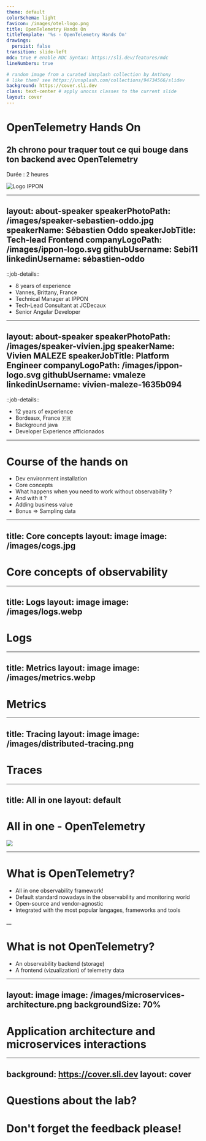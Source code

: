 ```yaml
---
theme: default
colorSchema: light
favicon: /images/otel-logo.png
title: OpenTelemetry Hands On
titleTemplate: '%s - OpenTelemetry Hands On'
drawings:
  persist: false
transition: slide-left
mdc: true # enable MDC Syntax: https://sli.dev/features/mdc
lineNumbers: true

# random image from a curated Unsplash collection by Anthony
# like them? see https://unsplash.com/collections/94734566/slidev
background: https://cover.sli.dev
class: text-center # apply unocss classes to the current slide
layout: cover
---
```


# OpenTelemetry Hands On

## 2h chrono pour traquer tout ce qui bouge dans ton backend avec OpenTelemetry

Durée : 2 heures

![Logo IPPON](/images/ippon-logo.svg)

---
layout: about-speaker
speakerPhotoPath: /images/speaker-sebastien-oddo.jpg
speakerName: Sébastien Oddo
speakerJobTitle: Tech-lead Frontend
companyLogoPath: /images/ippon-logo.svg
githubUsername: Sebi11
linkedinUsername: sébastien-oddo
---

::job-details::

- 8 years of experience
- Vannes, Brittany, France
- Technical Manager at IPPON
- Tech-Lead Consultant at JCDecaux
- Senior Angular Developer <logos-angular-icon />

---
layout: about-speaker
speakerPhotoPath: /images/speaker-vivien.jpg
speakerName: Vivien MALEZE
speakerJobTitle: Platform Engineer
companyLogoPath: /images/ippon-logo.svg
githubUsername: vmaleze
linkedinUsername: vivien-maleze-1635b094
---

::job-details::

- 12 years of experience
- Bordeaux, France 🇫🇷
- Background java <logos-java />
- Developer Experience afficionados <logos-kubernetes />

---

# Course of the hands on

- Dev environment installation
- Core concepts
- What happens when you need to work without observability ?
- And with it ?
- Adding business value
- Bonus => Sampling data

---
title: Core concepts
layout: image
image: /images/cogs.jpg
---

<h1 class="over-image w-145 text-white absolute-center">Core concepts of observability</h1>

---
title: Logs
layout: image
image: /images/logs.webp
---

<h1 class="over-image w-30 text-white">Logs</h1>

---
title: Metrics
layout: image
image: /images/metrics.webp
---

<h1 class="over-image w-42">Metrics</h1>

---
title: Tracing
layout: image
image: /images/distributed-tracing.png
---

<h1 class="over-image w-39">Traces</h1>

---
title: All in one
layout: default
---

# All in one - OpenTelemetry

<img src="/images/otel-logo.png" class="absolute-center"/>

---

# What is OpenTelemetry?

- All in one observability framework!
- Default standard nowadays in the observability and monitoring world
- Open-source and vendor-agnostic
- Integrated with the most popular langages, frameworks and tools

\_\_

# What is not OpenTelemetry?

- An observability backend (storage)
- A frontend (vizualization) of telemetry data

---
layout: image
image: /images/microservices-architecture.png
backgroundSize: 70%
---

# Application architecture and microservices interactions

---
background: https://cover.sli.dev
layout: cover
---

# Questions about the lab?

# Don't forget the feedback please!
